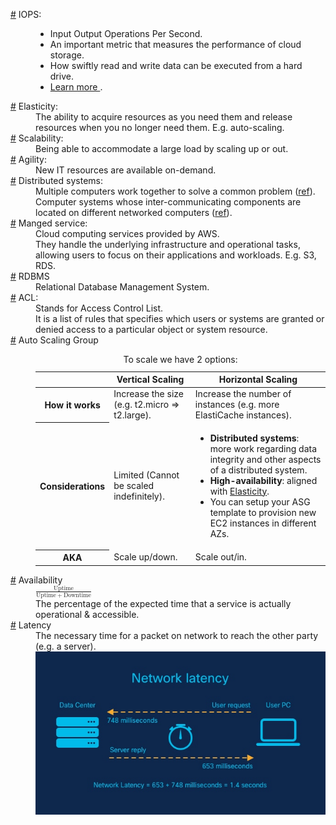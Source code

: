 <dl>
  <dt id="iopsGlobalGlossary">
    <a href="#iopsGlobalGlossary">#</a>
    IOPS:
  </dt>
  <dd>
    <ul>
      <li>
        Input Output Operations Per Second.
      </li>
      <li>
        An important metric that measures the performance of cloud storage.
      </li>
      <li>
        How swiftly read and write data can be executed from a hard drive.
      </li>
      <li>
        <a href="https://stackoverflow.com/q/37058095/8784518">
          Learn more
        </a>.
      </li>
    </ul>
  </dd>
  <dt id="elasticityGlobalGlossary">
    <a href="#elasticityGlobalGlossary">#</a>
    Elasticity:
  </dt>
  <dd>
    The ability to acquire resources as you need them and release resources when you no longer need them. E.g. auto-scaling.
  </dd>
  <dt id="scalabilityGlobalGlossary">
    <a href="#scalabilityGlobalGlossary">#</a>
    Scalability:
  </dt>
  <dd>
    Being able to accommodate a large load by scaling up or out.
  </dd>
  <dt id="agilityGlobalGlossary">
    <a href="#agilityGlobalGlossary">#</a>
    Agility:
  </dt>
  <dd>
    New IT resources are available on-demand.
  </dd>
  <dt id="distributedSystems">
    <a href="#distributedSystems">#</a>
    Distributed systems:
  </dt>
  <dd>
    Multiple computers work together to solve a common problem (<a href="https://aws.amazon.com/what-is/distributed-computing/">ref</a>).
  </dd>
  <dd>
    Computer systems whose inter-communicating components are located on different networked computers (<a href="https://en.wikipedia.org/wiki/Distributed_computing">ref</a>).
  </dd>
  <dt id="managedServiceGlossary">
    <a href="#managedServiceGlossary">#</a>
    Manged service:
  </dt>
  <dd>Cloud computing services provided by AWS.</dd>
  <dd>
    They handle the underlying infrastructure and operational tasks, allowing users to focus on their applications and workloads. E.g. S3, RDS.
  </dd>
  <dt id="rdbmsGlossary">
    <a href="#rdbmsGlossary">#</a>
    RDBMS
  </dt>
  <dd>
    Relational Database Management System.
  </dd>
  <dt id="aclGlossary">
    <a href="#aclGlossary">#</a>
    ACL:
  </dt>
  <dd>Stands for Access Control List.</dd>
  <dd>
    It is a list of rules that specifies which users or systems are granted or denied access to a particular object or system resource.
  </dd>
  <dt id="autoScalingGroupGlobalGlossary">
    <a href="#autoScalingGroupGlobalGlossary">#</a>
    Auto Scaling Group
  </dt>
  <dd>
    <table>
      <caption>To scale we have 2 options:</caption>
      <thead>
        <tr>
          <th></th>
          <th>Vertical Scaling</th>
          <th>Horizontal Scaling</th>
        </tr>
      </thead>
      <tbody>
        <tr>
          <th>How it works</th>
          <td>Increase the size (e.g. t2.micro => t2.large).</td>
          <td>Increase the number of instances (e.g. more ElastiCache instances).</td>
        </tr>
        <tr>
          <th>Considerations</th>
          <td>Limited (Cannot be scaled indefinitely).</td>
          <td>
            <ul>
              <li>
                <b>Distributed systems</b>: more work regarding data integrity and
                other aspects of a distributed system.
              </li>
              <li>
                <b>High-availability</b>: aligned with
                <a href="#elasticityGlobalGlossary">Elasticity</a>.
              </li>
              <li>
                You can setup your ASG template to provision new EC2 instances
                in different AZs.
              </li>
            </ul>
          </td>
        </tr>
        <tr>
          <th>AKA</th>
          <td>Scale up/down.</td>
          <td>Scale out/in.</td>
        </tr>
      </tbody>
    </table>
  </dd>
  <dt id="availabilityGlobalGlossary">
    <a href="#availabilityGlobalGlossary">#</a>
    Availability
  </dt>
  <dd>
    <math xmlns="http://www.w3.org/1998/Math/MathML">
      <mfrac>
        <mi>Uptime</mi>
        <mrow>
          <mi>Uptime</mi>
          <mo>+</mo>
          <mi>Downtime</mi>
        </mrow>
      </mfrac>
    </math>
  </dd>
  <dd>
    The percentage of the expected time that a service is actually operational & accessible.
  </dd>
  <dt id="latencyGlobalGlossary">
    <a href="#latencyGlobalGlossary">#</a>
    Latency
  </dt>
  <dd>
    The necessary time for a packet on network to reach the other party (e.g. a server).
  </dd>
  <dd>
    <img src="./assets/latency-global-glossary.png" alt="Infographic of network latency" />
  </dd>
</dl>
